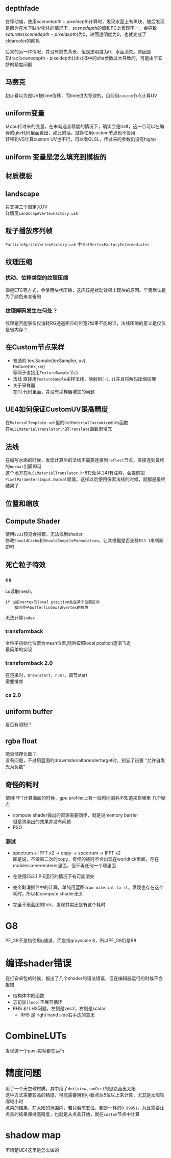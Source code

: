 ## depthfade
在移动端，使用$scenedepth-pixeldepth$计算时，发现水面上有黑块，随后发现是因为在水下缺少物体的情况下，$scenedepth$的值和PC上表现不一，会导致$saturate(scenedepth-pixeldepth)$为0，进而透明度为0，也就变成了clearcolor的颜色  

后来的另一种情况，并没有缺失背景，但是透明度为0，水面消失。原因是$\frac{scenedepth - pixeldepth}{dist}$中的$dist$参数过大导致的，可能由于玄妙的精度问题
## 马赛克
初步看以为是UV按time位移，而time过大导致的。目前用`custom`节点计算UV
## uniform变量
从cpu传过来的变量，在未勾选全精度的情况下，确实会是half，这一点可以在编译的glsl代码里面看出，如此的话，就算使用custom节点也不管用  
转移到VS计算custom UV也不行，可以看GLSL，传过来的参数仍没有highp
## uniform 变量是怎么填充到模板的
## 材质模板
## landscape
只支持三个自定义UV  
详情见`LandscapeVertexFactory.ush`
## 粒子播放序列帧
`ParticleSpriteVertexFactory.ush` 中 `GetVertexFactoryIntermediates`  
## 纹理压缩
### 扰动、位移类型的纹理压缩
像是ETC等方式，会使用块状压缩，这应该是扰动效果出现块的原因。毕竟默认是为了颜色来准备的
### 纹理解码发生在何处？
纹理是否能够仅仅消耗RG通道相应的带宽?如果不能的话，法线压缩的意义是仅仅是省内存？
## 在Custom节点采样
* 普通的
tex.Sample(texSampler, uv)  
texture(tex, uv)  
等同于直接用`TextureSample`节点
* 法线
直接用`TextureSample`采样法线，映射到`[-1,1]`并且将解码压缩纹理
* 关于采样器  
在GL代码里面，并没有采样器增加的问题
## UE4如何保证CustomUV是高精度  
在`MaterialTemplate.ush`里的`GetMaterialCustomizedUVs`函数  
在`HLSLMaterialTranslator.h`的`Translate`函数里填充
## 法线
在编写水面的时候，发现计算后的法线不需要连接到`reflect`节点，直接连到最终的`normal`引脚即可  
这个地方在`HLSLMaterialTranslator.h`-812处(4.24)有注释，会提前把`PixelParametersInput.Normal`赋值，这样以后使用像素法线的时候，就都是最终结果了
## 位置和缩放
## Compute Shader
使用`ES31`预览会报错，无法找到shader  
修改`ShouldCache`和`ShouldCompilePermutation`，让其根据是否支持`ES3.1`来判断即可
## 死亡粒子特效
### cs
cs读取mesh，  
```
if 当前vertex的local position处在某个位置区间
    赋给粒子buffer[index]该vertex的位置
```  
无法计算`index`
### transformback
令粒子初始化位置为mesh位置,随后按照local position逐渐飞走  
最简单的实现
### transformback 2.0
在渲染时，`Draw(start, num)`，调节start  
需要排序
### cs 2.0
## uniform buffer
是否有限制？
## rgba float
能否储存负数？  
没有问题，不过用蓝图的drawmaterialtorendertarget时，别忘了设置 "允许自发光为负数"
## 奇怪的耗时
使用IFFT计算海面的时候，gpu profiler上有一段时间消耗不知道来自哪里
几个疑点
* compute shader输出的资源需要同步，就是说memory barrier  
但是渲染出的效果并没有问题
* PSO
### 测试
* spectrum-> IFFT x2 -> copy -> spectrum -> IFFT x2  
即是说，不做第二次的copy，奇怪的耗时不会出现在worldtick里面，存在mobilescenerenderer里面，但不再任何一个项里面  

* 在使用ES3.1 PIE运行的情况下有可能消失
* 完全取消插件中的计算，单纯用蓝图`draw material to rt`，发现也存在这个耗时，所以和compute shader无关
* 完全不用蓝图的tick，发现其实还是有这个耗时
# G8
PF_G8不是指使用g通道，而是指grayscale 8，所以PF_G8仍是R8
# 编译shader错误
在打安卓包的时候，报出了几个shader的语法错误，但在编辑器运行的时候不会报错
* 结构体中的函数
* 忘记加`[loop]`不展开循环
* RHS 和 LHS问题，左侧是vec2，右侧是scalar 
  * RHS 是 right hand side右手边的意思
# CombineLUTs
发现这一个pass每帧都在运行

# 精度问题
用了一个天空球材质，其中用了`dot(view,sunDir)`的思路画出太阳  
这种方式需要较高的精度，可能需要用到小数点后5位以上来计算，尤其是太阳轮廓较小时  
点乘的结果，在太阳的范围内，若只看前五位，都是一样的`0.99951`，为此需要让点乘的结果保持高精度，也就是从点乘开始，就在`custom`节点中计算  
# shadow map
不清楚UE4这里是怎么做的